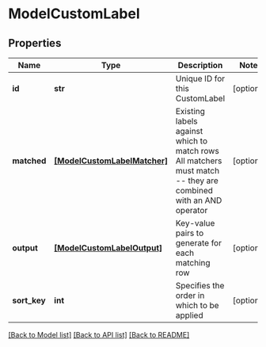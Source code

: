 # ModelCustomLabel

## Properties
Name | Type | Description | Notes
------------ | ------------- | ------------- | -------------
**id** | **str** | Unique ID for this CustomLabel | [optional] 
**matched** | [**[ModelCustomLabelMatcher]**](ModelCustomLabelMatcher.md) | Existing labels against which to match rows All matchers must match -- they are combined with an AND operator | [optional] 
**output** | [**[ModelCustomLabelOutput]**](ModelCustomLabelOutput.md) | Key-value pairs to generate for each matching row | [optional] 
**sort_key** | **int** | Specifies the order in which to be applied | [optional] 

[[Back to Model list]](../README.md#documentation-for-models) [[Back to API list]](../README.md#documentation-for-api-endpoints) [[Back to README]](../README.md)



